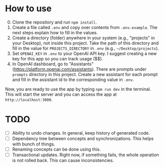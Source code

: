# How to use

0. Clone the repository and run `npm install`.
1. Create a file called `.env` and copy over contents from `.env.example`. The next steps explain how to fill in the values.
2. Create a directory (folder) anywhere in your system (e.g., "projects" in your Desktop), not inside this project. Take the path of this directory and fill in the value for `PROJECTS_DIRECTORY` in `.env` (e.g., `~/Desktop/projects`).
3. Set `OPENAI_KEY` in `.env` to your OpenAI API key. I suggest creating a new key for this app so you can track usage ($$).
4. In OpenAI dashboard, go to "Assistants" (https://platform.openai.com/assistants). There are prompts under `prompts` directory in this project. Create a new assistant for each prompt and fill in the assistant id to the corresponding value in `.env`.

Now, you are ready to use the app by typing `npm run dev` in the terminal. This will start the server and you can access the app at `http://localhost:3000`.

# TODO

- [ ] Ability to undo changes. In general, keep history of generated code.
- [ ] Dependency tree between concepts and synchronizations. This helps with bunch of things.
 - [ ] Renaming concepts can be done using this.
- [ ] Transactional updates. Right now, if something fails, the whole operation is not rolled back. This can cause inconsistencies.